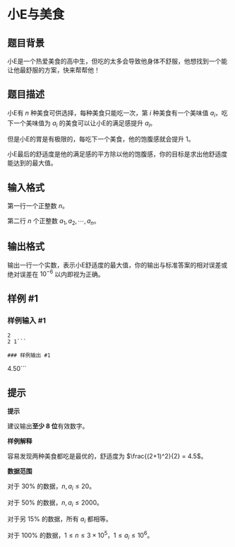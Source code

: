 # 小E与美食

## 题目背景

小E是一个热爱美食的高中生，但吃的太多会导致他身体不舒服，他想找到一个能让他最舒服的方案，快来帮帮他！

## 题目描述

小E有 $n$ 种美食可供选择，每种美食只能吃一次，第 $i$ 种美食有一个美味值 $a_i$，吃下一个美味值为 $a_i$ 的美食可以让小E的满足感提升 $a_i$。

但是小E的胃是有极限的，每吃下一个美食，他的饱腹感就会提升 $1$。

小E最后的舒适度是他的满足感的平方除以他的饱腹感，你的目标是求出他舒适度能达到的最大值。

## 输入格式

第一行一个正整数 $n$。

第二行 $n$ 个正整数 $a_1, a_2, \cdots,  a_n$。


## 输出格式

输出一行一个实数，表示小E舒适度的最大值，你的输出与标准答案的相对误差或绝对误差在 $10^{-6}$ 以内即视为正确。

## 样例 #1

### 样例输入 #1
```
2
2 1```

### 样例输出 #1

```
4.50```

## 提示

**提示**

建议输出**至少 $8$ 位**有效数字。

**样例解释**

容易发现两种美食都吃是最优的，舒适度为 $\frac{(2+1)^2}{2} = 4.5$。

**数据范围**

对于 $30 \%$ 的数据，$n, a_i \le 20$。

对于 $50 \%$ 的数据，$n, a_i \le 2000$。

对于另 $15 \%$ 的数据，所有 $a_i$ 都相等。

对于 $100 \%$ 的数据，$1 \le n \le 3 \times 10^{5}$，$1 \le a_i  \le 10^6$。
